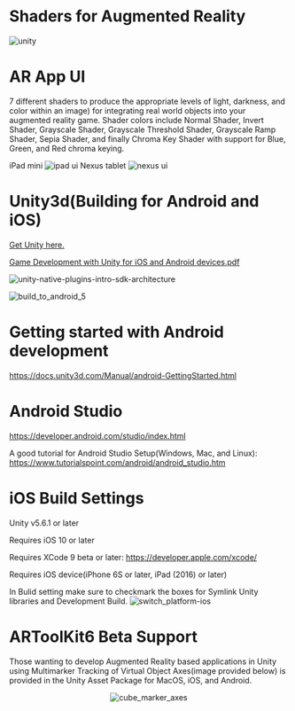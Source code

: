 # Shaders for Augmented Reality

![unity](https://user-images.githubusercontent.com/18353476/29190917-b09be474-7dd0-11e7-9ada-b68d15f26d54.gif)
               
# AR App UI
7 different shaders to produce the appropriate levels of light, darkness, and color within an image) for integrating real world objects into your augmented reality game. Shader colors include  Normal Shader, Invert Shader, Grayscale Shader, Grayscale Threshold Shader, Grayscale Ramp Shader, Sepia Shader, and finally Chroma Key Shader with support for Blue, Green, and Red chroma keying.

iPad mini
![ipad ui](https://user-images.githubusercontent.com/18353476/30525447-8b939db2-9bbb-11e7-9e7b-11bdb1c32ca5.jpg)
Nexus tablet
![nexus ui](https://user-images.githubusercontent.com/18353476/30525489-3effd0c8-9bbc-11e7-8961-371891aba62a.jpg)


# Unity3d(Building for Android and iOS)
[Get Unity here.](https://unity3d.com/)

[Game Development with Unity for iOS and Android devices.pdf](https://github.com/Mikerr1111/Marauder-Wolves/files/1216274/Game.Development.with.Unity.for.iOS.and.Android.devices.pdf)

![unity-native-plugins-intro-sdk-architecture](https://user-images.githubusercontent.com/18353476/29191030-200f304a-7dd1-11e7-99c0-96915e796721.png)

![build_to_android_5](https://user-images.githubusercontent.com/18353476/27527819-55779986-5a02-11e7-96cc-bfaeb3a1b5f6.png)

# Getting started with Android development
https://docs.unity3d.com/Manual/android-GettingStarted.html

# Android Studio
https://developer.android.com/studio/index.html

A good tutorial for Android Studio Setup(Windows, Mac, and Linux): https://www.tutorialspoint.com/android/android_studio.htm

# iOS Build Settings
Unity v5.6.1 or later

Requires iOS 10 or later

Requires XCode 9 beta or later: https://developer.apple.com/xcode/

Requires iOS device(iPhone 6S or later, iPad (2016) or later)

In Bulid setting make sure to checkmark the boxes for Symlink Unity libraries and Development Build.
![switch_platform-ios](https://user-images.githubusercontent.com/18353476/29189508-afd6ff06-7dcb-11e7-84e3-0b45e50e36ca.png)

# ARToolKit6 Beta Support
Those wanting to develop Augmented Reality based applications in Unity using Multimarker Tracking of Virtual Object Axes(image provided below) is provided in the Unity Asset Package for MacOS, iOS, and Android.
<p align="center">
  <img alt="cube_marker_axes" src="https://user-images.githubusercontent.com/18353476/29500313-92b93018-85d4-11e7-8b58-eebed4425359.png">
</p>
